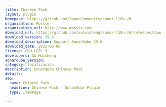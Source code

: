 ```yaml
---
title: Chinese Pack
layout: plugin
homepage: https://github.com/SonarCommunity/sonar-l10n-zh
organization: Mossle
organization_url: http://www.mossle.com
download_url: https://github.com/xuhuisheng/sonar-l10n-zh/releases/download/sonar-l10n-zh-plugin-25.6/sonar-l10n-zh-plugin-25.6.jar
download_version: 25.6
download_description: Support SonarQube 25.6
download_date: 2025-06-06
license: GNU LGPL 3
developers: Xu Huisheng
sonarqube_version: 
category: localización
description: SonarQube Chinese Pack
details: 
seo:
  name: Chinese Pack
  headline: Chinese Pack - SonarQube Plugin
  type: ItemPage

---
```

